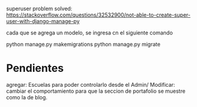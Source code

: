 superuser problem solved: https://stackoverflow.com/questions/32532900/not-able-to-create-super-user-with-django-manage-py

cada que se agrega un modelo, se ingresa cn el siguiente comando

python manage.py makemigrations
python manage.py migrate 

# Pendientes

agregar: Escuelas para poder controlarlo desde el Admin/
Modificar: cambiar el comportamiento para que la seccion de portafolio se muestre como la de blog. 
